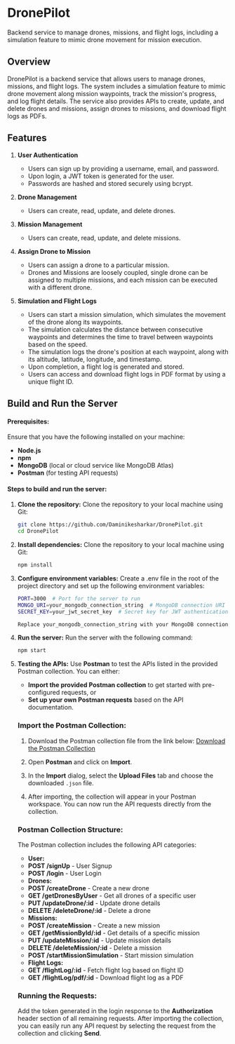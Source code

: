 # DronePilot
Backend service to manage drones, missions, and flight logs, including a simulation feature to mimic drone movement for mission execution.


## Overview
DronePilot is a backend service that allows users to manage drones, missions, and flight logs. The system includes a simulation feature to mimic drone movement along mission waypoints, track the mission's progress, and log flight details. The service also provides APIs to create, update, and delete drones and missions, assign drones to missions, and download flight logs as PDFs.


## Features
1. **User Authentication**
   - Users can sign up by providing a username, email, and password.
   - Upon login, a JWT token is generated for the user.
   - Passwords are hashed and stored securely using bcrypt.

2. **Drone Management**
   - Users can create, read, update, and delete drones.

3. **Mission Management**
   - Users can create, read, update, and delete missions.

4. **Assign Drone to Mission**
   - Users can assign a drone to a particular mission.
   - Drones and Missions are loosely coupled, single drone can be assigned to multiple missions, and each mission can be executed with a different drone.

5. **Simulation and Flight Logs**
   - Users can start a mission simulation, which simulates the movement of the drone along its waypoints.
   - The simulation calculates the distance between consecutive waypoints and determines the time to travel between waypoints based on the speed.
   - The simulation logs the drone's position at each waypoint, along with its altitude, latitude, longitude, and timestamp.
   - Upon completion, a flight log is generated and stored.
   - Users can access and download flight logs in PDF format by using a unique flight ID.


## Build and Run the Server
#### **Prerequisites:**
Ensure that you have the following installed on your machine:

- **Node.js** 
- **npm** 
- **MongoDB** (local or cloud service like MongoDB Atlas)
- **Postman** (for testing API requests)

#### **Steps to build and run the server:**

1. **Clone the repository:**
   Clone the repository to your local machine using Git:

   ```bash
   git clone https://github.com/Daminikesharkar/DronePilot.git
   cd DronePilot

2. **Install dependencies:**
   Clone the repository to your local machine using Git:

   ```bash
   npm install

3. **Configure environment variables:**
   Create a .env file in the root of the project directory and set up the following environment variables:

   ```bash
   PORT=3000  # Port for the server to run
   MONGO_URI=your_mongodb_connection_string  # MongoDB connection URI
   SECRET_KEY=your_jwt_secret_key  # Secret key for JWT authentication (random string)

   Replace your_mongodb_connection_string with your MongoDB connection string. if you're using MongoDB Atlas, you can get it from the MongoDB Atlas dashboard and your_jwt_secret_key with a secure key of your choice for signing JWT tokens.

4. **Run the server:**
   Run the server with the following command:

   ```bash
   npm start

5. **Testing the APIs:**
   Use **Postman** to test the APIs listed in the provided Postman collection. You can either:
   - **Import the provided Postman collection** to get started with pre-configured requests, or
   - **Set up your own Postman requests** based on the API documentation.

   ### Import the Postman Collection:
    1. Download the Postman collection file from the link below:
        [Download the Postman Collection](https://drive.google.com/file/d/18s-rRyl2s6hZ0LL7pVvfYa8SmXq2T06M/view?usp=sharing)

    2. Open **Postman** and click on **Import**.

    3. In the **Import** dialog, select the **Upload Files** tab and choose the downloaded `.json` file.

    4. After importing, the collection will appear in your Postman workspace. You can now run the API requests directly from the collection.

    ### Postman Collection Structure:
    The Postman collection includes the following API categories:

    - **User:**
    - **POST /signUp** - User Signup   
    - **POST /login** - User Login
    - **Drones:**
    - **POST /createDrone** - Create a new drone
    - **GET /getDronesByUser** - Get all drones of a specific user
    - **PUT /updateDrone/:id** - Update drone details
    - **DELETE /deleteDrone/:id** - Delete a drone
    - **Missions:**
    - **POST /createMission** - Create a new mission
    - **GET /getMissionById/:id** - Get details of a specific mission
    - **PUT /updateMission/:id** - Update mission details
    - **DELETE /deleteMission/:id** - Delete a mission
    - **POST /startMissionSimulation** - Start mission simulation
    - **Flight Logs:**
    - **GET /flightLog/:id** - Fetch flight log based on flight ID
    - **GET /flightLog/pdf/:id** - Download flight log as a PDF

    ### Running the Requests:
    Add the token generated in the login response to the **Authorization** header section of all remaining requests. 
    After importing the collection, you can easily run any API request by selecting the request from the collection and clicking **Send**. 
